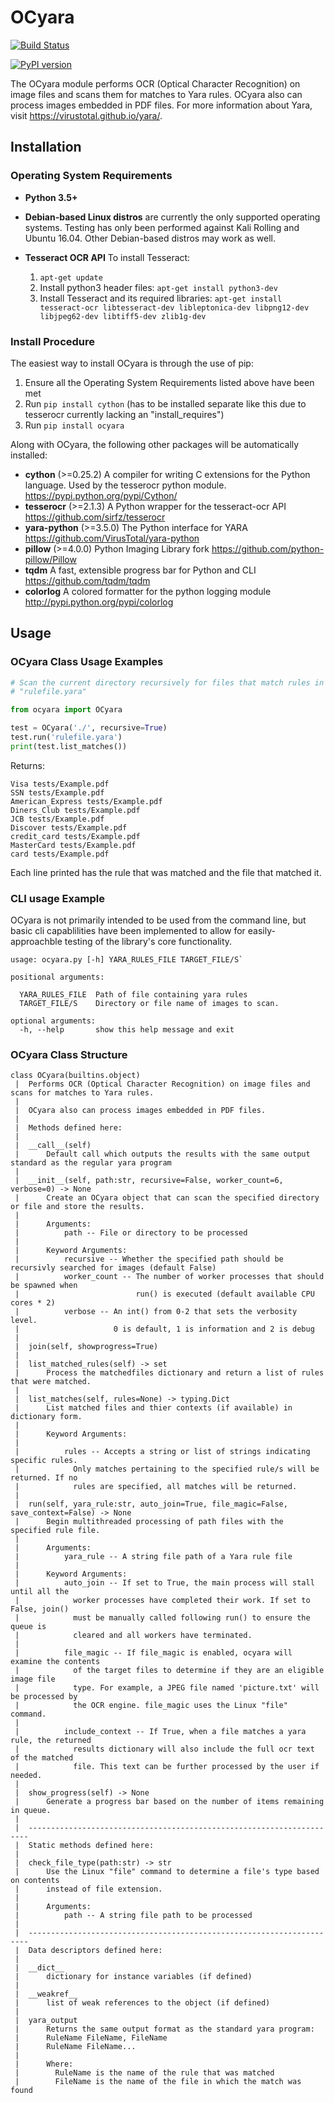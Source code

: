 # OCyara
[![Build Status](https://travis-ci.org/bandrel/OCyara.svg?branch=master)](https://travis-ci.org/bandrel/OCyara)

[![PyPI version](https://badge.fury.io/py/OCyara.svg)](https://pypi.python.org/pypi/OCyara/)

The OCyara module performs OCR (Optical Character Recognition) on image
files and scans them for matches to Yara rules.  OCyara also can process
images embedded in PDF files. For more information about Yara, visit
https://virustotal.github.io/yara/.

## Installation
### Operating System Requirements

- **Python 3.5+**
- **Debian-based Linux distros** are currently the only supported
  operating systems. Testing has only been performed against Kali
  Rolling and Ubuntu 16.04. Other Debian-based distros may work as
  well.
- **Tesseract OCR API**
  To install Tesseract:

  1. `apt-get update`
  1. Install python3 header files: `apt-get install python3-dev`
  2. Install Tesseract and its required libraries:
     `apt-get install tesseract-ocr libtesseract-dev libleptonica-dev
     libpng12-dev libjpeg62-dev libtiff5-dev zlib1g-dev`



### Install Procedure
The easiest way to install OCyara is through the use of pip:

  1. Ensure all the Operating System Requirements listed above have been
     met
  3. Run `pip install cython` (has to be installed separate like this
     due to tesserocr currently lacking an "install_requires")
  2. Run `pip install ocyara`

Along with OCyara, the following other packages will be automatically
installed:
 - **cython** (>=0.25.2) A compiler for writing C extensions for the
   Python language. Used by the tesserocr python module.
   https://pypi.python.org/pypi/Cython/
 - **tesserocr** (>=2.1.3) A Python wrapper for the tesseract-ocr API
   https://github.com/sirfz/tesserocr
 - **yara-python** (>=3.5.0) The Python interface for YARA
   https://github.com/VirusTotal/yara-python
 - **pillow** (>=4.0.0) Python Imaging Library fork
   https://github.com/python-pillow/Pillow
 - **tqdm** A fast, extensible progress bar for Python and CLI
   https://github.com/tqdm/tqdm
 - **colorlog**
   A colored formatter for the python logging module
   http://pypi.python.org/pypi/colorlog


## Usage


### OCyara Class Usage Examples

```python
# Scan the current directory recursively for files that match rules in
# "rulefile.yara"

from ocyara import OCyara

test = OCyara('./', recursive=True)
test.run('rulefile.yara')
print(test.list_matches())
```

Returns:
```
Visa tests/Example.pdf
SSN tests/Example.pdf
American_Express tests/Example.pdf
Diners_Club tests/Example.pdf
JCB tests/Example.pdf
Discover tests/Example.pdf
credit_card tests/Example.pdf
MasterCard tests/Example.pdf
card tests/Example.pdf
```

Each line printed has the rule that was matched and the file that
matched it.

### CLI usage Example
OCyara is not primarily intended to be used from the command line, but
basic cli capablilities have been implemented to allow for
easily-approachble testing of the library's core functionality.

```
usage: ocyara.py [-h] YARA_RULES_FILE TARGET_FILE/S`

positional arguments:

  YARA_RULES_FILE  Path of file containing yara rules
  TARGET_FILE/S    Directory or file name of images to scan.

optional arguments:
  -h, --help       show this help message and exit
```

### OCyara Class Structure

```
class OCyara(builtins.object)
 |  Performs OCR (Optical Character Recognition) on image files and scans for matches to Yara rules.
 |
 |  OCyara also can process images embedded in PDF files.
 |
 |  Methods defined here:
 |
 |  __call__(self)
 |      Default call which outputs the results with the same output standard as the regular yara program
 |
 |  __init__(self, path:str, recursive=False, worker_count=6, verbose=0) -> None
 |      Create an OCyara object that can scan the specified directory or file and store the results.
 |
 |      Arguments:
 |          path -- File or directory to be processed
 |
 |      Keyword Arguments:
 |          recursive -- Whether the specified path should be recursivly searched for images (default False)
 |          worker_count -- The number of worker processes that should be spawned when
 |                          run() is executed (default available CPU cores * 2)
 |          verbose -- An int() from 0-2 that sets the verbosity level.
 |                     0 is default, 1 is information and 2 is debug
 |
 |  join(self, showprogress=True)
 |
 |  list_matched_rules(self) -> set
 |      Process the matchedfiles dictionary and return a list of rules that were matched.
 |
 |  list_matches(self, rules=None) -> typing.Dict
 |      List matched files and thier contexts (if available) in dictionary form.
 |
 |      Keyword Arguments:
 |
 |          rules -- Accepts a string or list of strings indicating specific rules.
 |            Only matches pertaining to the specified rule/s will be returned. If no
 |            rules are specified, all matches will be returned.
 |
 |  run(self, yara_rule:str, auto_join=True, file_magic=False, save_context=False) -> None
 |      Begin multithreaded processing of path files with the specified rule file.
 |
 |      Arguments:
 |          yara_rule -- A string file path of a Yara rule file
 |
 |      Keyword Arguments:
 |          auto_join -- If set to True, the main process will stall until all the
 |            worker processes have completed their work. If set to False, join()
 |            must be manually called following run() to ensure the queue is
 |            cleared and all workers have terminated.
 |
 |          file_magic -- If file_magic is enabled, ocyara will examine the contents
 |            of the target files to determine if they are an eligible image file
 |            type. For example, a JPEG file named 'picture.txt' will be processed by
 |            the OCR engine. file_magic uses the Linux "file" command.
 |
 |          include_context -- If True, when a file matches a yara rule, the returned
 |            results dictionary will also include the full ocr text of the matched
 |            file. This text can be further processed by the user if needed.
 |
 |  show_progress(self) -> None
 |      Generate a progress bar based on the number of items remaining in queue.
 |
 |  ----------------------------------------------------------------------
 |  Static methods defined here:
 |
 |  check_file_type(path:str) -> str
 |      Use the Linux "file" command to determine a file's type based on contents
 |      instead of file extension.
 |
 |      Arguments:
 |          path -- A string file path to be processed
 |
 |  ----------------------------------------------------------------------
 |  Data descriptors defined here:
 |
 |  __dict__
 |      dictionary for instance variables (if defined)
 |
 |  __weakref__
 |      list of weak references to the object (if defined)
 |
 |  yara_output
 |      Returns the same output format as the standard yara program:
 |      RuleName FileName, FileName
 |      RuleName FileName...
 |
 |      Where:
 |        RuleName is the name of the rule that was matched
 |        FileName is the name of the file in which the match was found
```
